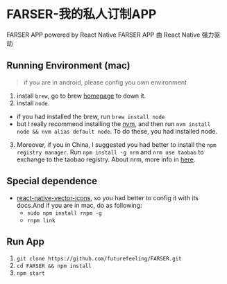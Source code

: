 FARSER-我的私人订制APP
================

FARSER APP powered by React Native
FARSER APP 由 React Native 强力驱动

## Running Environment (mac)
> if you are in android, please config you own environment

1. install `brew`, go to brew [homepage](http://brew.sh/) to down it.
2. install `node`.
 - if you had installed the brew, run `brew install node`
 - but I really recommend installing the [nvm](https://github.com/creationix/nvm#installation), and then run `nvm install node && nvm alias default node`. To do these, you had installed node.
3. Moreover, if you in China, I suggested you had better to install the `npm registry manager`. Run `npm install -g nrm` and `nrm use taobao` to exchange to the taobao registry. About nrm, more info in [here](https://github.com/Pana/nrm).

## Special dependence
- [react-native-vector-icons](https://github.com/oblador/react-native-vector-icons), so you had better to config it with its docs.And if you are in mac, do as following:
    - `sudo npm install rnpm -g`
    - `rnpm link`

## Run App
1. `git clone https://github.com/futurefeeling/FARSER.git`
2. `cd FARSER && npm install`
3. `npm start`
